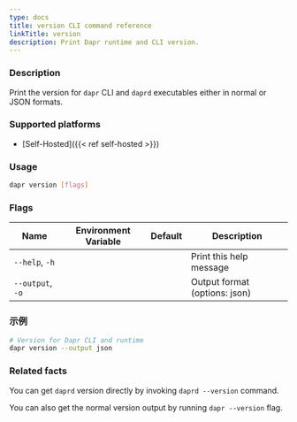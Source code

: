 ```yaml
---
type: docs
title: version CLI command reference
linkTitle: version
description: Print Dapr runtime and CLI version.
---
```


### Description

Print the version for `dapr` CLI and `daprd` executables either in normal or JSON formats.

### Supported platforms

- [Self-Hosted]({{< ref self-hosted >}})

### Usage

```bash
dapr version [flags]
```

### Flags

| Name             | Environment Variable | Default | Description                                      |
| ---------------- | -------------------- | ------- | ------------------------------------------------ |
| `--help`, `-h`   |                      |         | Print this help message                          |
| `--output`, `-o` |                      |         | Output format (options: json) |

### 示例

```bash
# Version for Dapr CLI and runtime
dapr version --output json
```

### Related facts

You can get `daprd` version directly by invoking `daprd --version` command.

You can also get the normal version output by running `dapr --version` flag.
